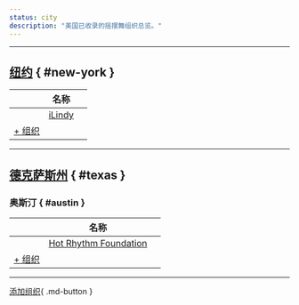 ```yaml
---
status: city
description: "美国已收录的摇摆舞组织总览。"
---
```


---

## <a id=new-york></a>[纽约](#new-york) { #new-york }

| | 名称 | |
| --- | --- | --- |
| | [iLindy](ilindy.md) |  |
| [+ 组织](https://github.com/swingdance/orgs/issues/new?assignees=&labels=add+org&projects=&template=02-add_entity.yml&title=%5Ben_US%5D%20%3CName%3E&region=en_US&province=New%20York&city=New%20York)

---

## <a id=texas></a>[德克萨斯州](#texas) { #texas }

### <a id=austin></a>奥斯汀 { #austin }

| | 名称 | |
| --- | --- | --- |
| | [Hot Rhythm Foundation](hot-rhythm-foundation.md) |  |
| [+ 组织](https://github.com/swingdance/orgs/issues/new?assignees=&labels=add+org&projects=&template=02-add_entity.yml&title=%5Ben_US%5D%20%3CName%3E&region=en_US&province=Texas&city=Austin)

---

[添加组织](https://github.com/swingdance/orgs/issues/new?assignees=&labels=add+org&projects=&template=02-add_entity.yml&title=%5Ben_US%5D%20%3CName%3E&region=en_US&province=&city=){ .md-button }
